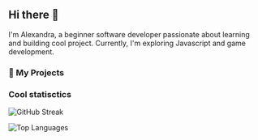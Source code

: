 ## Hi there 👋

I'm Alexandra, a beginner software developer passionate about learning and building cool project. Currently, I'm exploring Javascript and game development.

### 📌 My Projects



### Cool statisctics

![GitHub Streak](https://streak-stats.demolab.com?user=alexandra200312&theme=radical)

![Top Languages](https://github-readme-stats.vercel.app/api/top-langs/?username=alexandra200312&layout=compact&theme=radical)






<!--
**alexandra200312/alexandra200312** is a ✨ _special_ ✨ repository because its `README.md` (this file) appears on your GitHub profile.

Here are some ideas to get you started:

- 🔭 I’m currently working on ...
- 🌱 I’m currently learning ...
- 👯 I’m looking to collaborate on ...
- 🤔 I’m looking for help with ...
- 💬 Ask me about ...
- 📫 How to reach me: ...
- 😄 Pronouns: ...
- ⚡ Fun fact: ...
-->
